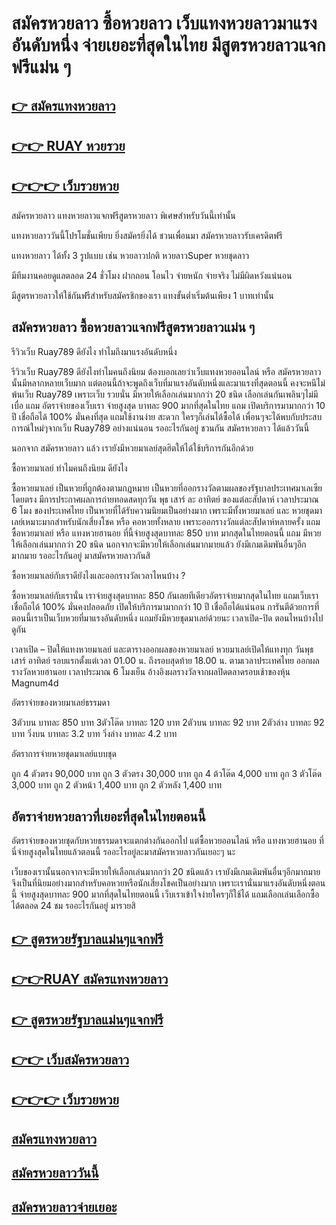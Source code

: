 # สมัครหวยลาว ซื้อหวยลาว เว็บแทงหวยลาวมาแรงอันดับหนึ่ง จ่ายเยอะที่สุดในไทย มีสูตรหวยลาวแจกฟรีแม่น ๆ
 
## [👉 สมัครแทงหวยลาว](https://www.xn--147-2ll3f3ai1h5d.com/register/@vip789_atomseo)

## [👉👉 RUAY หวยรวย](https://ruay789.net/)

## [👉👉👉 เว็บรวยหวย](https://ruay789.net/)
 
สมัครหวยลาว แทงหวยลาวแจกฟรีสูตรหวยลาว พิเศษสำหรับวันนี้เท่านั้น

แทงหวยลาววันนี้โปรโมชั่นเพียบ ยิ่งสมัครยิ่งได้ ชวนเพื่อนมา สมัครหวยลาวรับเครดิตฟรี

แทงหวยลาว ได้ทั้ง 3 รูปแบบ เช่น หวยลาวปกติ หวยลาวSuper หวยชุดลาว

มีทีมงานคอยดูแลตลอด 24 ชั่วโมง ฝากถอน โอนไว จ่ายหนัก จ่ายจริง ไม่มีผิดหวังแน่นอน

มีสูตรหวยลาวให้ใช้กันฟรีสำหรับสมัครชิกของเรา แทงขั้นต่ำเริ่มต้นเพียง 1 บาทเท่านั้น

## สมัครหวยลาว ซื้อหวยลาวแจกฟรีสูตรหวยลาวแม่น ๆ

รีวิวเว็บ Ruay789 ดียังไง ทำไมถึงมาแรงอันดับหนึ่ง

รีวิวเว็บ Ruay789 ดียังไงทำไมคนถึงนิยม ต้องบอกเลยว่าเว็บแทงหวยออนไลน์ หรือ สมัครหวยลาว นั้นมีหลากหลายเว็บมาก แต่ตอนนี้ถ้าจะพูดถึงเว็บที่มาแรงอันดับหนึ่งและมาแรงที่สุดตอนนี้ คงจะหนีไม่พ้นเว็บ Ruay789 เพราะเว็บ รวยนั่น มีหวยให้เลือกเล่นมากกว่า 20 ชนิด เลือกเล่นกันเพลินๆไม่มีเบื่อ แถม อัตราจ่ายของเว็บเรา จ่ายสูงสุด บาทละ 900 มากที่สุดในไทย แถม เปิดบริการมามากกว่า 10 ปี เชื่อถือได้ 100% มั่นคงที่สุด แถมใช้งานง่าย สะดวก ใครๆก็เล่นได้ซื้อได้ เพื่อนๆจะได้พบกับประสบการณ์ใหม่ๆจากเว็บ Ruay789 อย่างแน่นอน รออะไรกันอยู่ ชวนกัน สมัครหวยลาว ได้แล้ววันนี้

นอกจาก สมัครหวยลาว แล้ว เรายังมีหวยมาเลย์สุดฮิตให้ได้ใช้บริการกันอีกด้วย

ซื้อหวยมาเลย์ ทำไมคนถึงนิยม ดียังไง 

ซื้อหวยมาเลย์ เป็นหวยที่ถูกต้องตามกฎหมาย เป็นหวยที่ออกรางวัลตามผลของรัฐบาลประเทศมาเลเซียโดยตรง มีการประกาศผลการถ่ายทอดสดทุกวัน พุธ เสาร์ ละ อาทิตย์ ของแต่ละสัปดาห์ เวลาประมาณ 6 โมง ของประเทศไทย เป็นหวยที่ได้รับความนิยมเป็นอย่างมาก เพราะมีทั้งหวยมาเลย์ และ หวยชุดมาเลย์เหมาะมากสำหรับนักเสี่ยงโชค หรือ คอหวยทั้งหลาย เพราะออกรางวัลแต่ละสัปดาห์หลายครั้ง แถม ซื้อหวยมาเลย์ หรือ แทงหวยฮานอย ที่นี้จ่ายสูงสุดบาทละ 850 บาท มากสุดในไทยตอนนี้ แถม มีหวยให้เลือกเล่นมากกว่า 20 ชนิด นอกจากจะมีหวยให้เลือกเล่นมากมายแล้ว ยังมีเกมเดิมพันอื่นๆอีกมากมาย รออะไรกันอยู่ มาสมัครหวยลาวกันสิ

ซื้อหวยมาเลย์กับเราดียังไงและออกรางวัลเวลาไหนบ้าง ?

ซื้อหวยมาเลย์กับเรานั่น เราจ่ายสูงสุดบาทละ 850 กันเลยทีเดียวอัตราจ่ายมากสุดในไทย แถมเว็บเราเชื่อถือได้ 100% มั่นคงปลอดภัย เปิดให้บริการมามากกว่า 10 ปี เชื่อถือได้แน่นอน การันตีด้วยการที่ตอนนี้เราเป็นเว็บหวยที่มาแรงอันดับหนึ่ง แถมยังมีหวยชุดมาเลย์ด้วยนะ เวลาเปิด-ปิด ตอนไหนบ้างไปดูกัน 

เวลาเปิด – ปิดให้แทงหวยมาเลย์ และตารางออกผลของหวยมาเลย์
หวยมาเลย์เปิดให้แทงทุก วันพุธ เสาร์ อาทิตย์ รอบแรกตั้งแต่เวลา 01.00 น. ถึงรอบสุดท้าย 18.00 น. ตามเวลาประเทศไทย
ออกผลรางวัลหวยฮานอย เวลาประมาณ 6 โมงเย็น อ้างอิงผลรางวัลจากผลปิดตลาดรอบเช้าของหุ้น Magnum4d

อัตราจ่ายของหวยมาเลย์ธรรมดา

3ตัวบน     บาทละ     850  บาท
3ตัวโต๊ด   บาทละ     120   บาท
2ตัวบน     บาทละ      92    บาท
2ตัวล่าง    บาทละ      92    บาท
วิ่งบน        บาทละ      3.2   บาท
วิ่งล่าง       บาทละ      4.2   บาท

อัตราการจ่ายหวยชุดมาเลย์แบบชุด

ถูก 4 ตัวตรง            90,000   บาท
ถูก 3 ตัวตรง            30,000   บาท
ถูก 4 ต้วโต๊ด             4,000    บาท
ถูก 3 ตัวโต๊ด             3,000    บาท
ถูก 2 ตัวหน้า             1,400    บาท
ถูก 2 ตัวหลัง              1,400   บาท

## อัตราจ่ายหวยลาวที่เยอะที่สุดในไทยตอนนี้

อัตราจ่ายของหวยชุดกับหวยธรรมดาจะแตกต่างกันออกไป แต่ซื้อหวยออนไลน์ หรือ แทงหวยฮานอย ที่นี่จ่ายสูงสุดในไทยแล้วตอนนี้ รออะไรอยู่ละมาสมัครหวยลาวกันเยอะๆ นะ

เว็บของเรานั้นนอกจากจะมีหวยให้เลือกเล่นมากกว่า 20 ชนิดแล้ว เรายังมีเกมเดิมพันอื่นๆอีกมากมาย จึงเป็นที่นิยมอย่างมากสำหรับคอหวยหรือนักเสี่ยงโชคเป็นอย่างมาก เพราะเรานั่นมาแรงอันดับหนึ่งตอนนี้ จ่ายสูงสุดบาทละ 900 มากที่สุดในไทยตอนนี้ เว็บเราเข้าใจง่ายใครๆก็ใช้ได้ แถมเลือกเล่นเลือกซื้อได้ตลอด 24 ชม  รออะไรกันอยู่ มารวยสิ

## [👉 สูตรหวยรัฐบาลแม่นๆแจกฟรี ](https://ruay789.net/%e0%b9%80%e0%b8%a8%e0%b8%a3%e0%b8%a9%e0%b8%90%e0%b8%b5-%e0%b9%80%e0%b8%a7%e0%b9%87%e0%b8%9a%e0%b8%ab%e0%b8%a7%e0%b8%a2%e0%b8%ad%e0%b8%ad%e0%b8%99%e0%b9%84%e0%b8%a5%e0%b8%99%e0%b9%8c/)


## [👉👉RUAY สมัครแทงหวยลาว](https://www.xn--147-2ll3f3ai1h5d.com/register/@vip789_atomseo)

## [👉 สูตรหวยรัฐบาลแม่นๆแจกฟรี ](https://ruay789.net/%e0%b9%80%e0%b8%a8%e0%b8%a3%e0%b8%a9%e0%b8%90%e0%b8%b5-%e0%b9%80%e0%b8%a7%e0%b9%87%e0%b8%9a%e0%b8%ab%e0%b8%a7%e0%b8%a2%e0%b8%ad%e0%b8%ad%e0%b8%99%e0%b9%84%e0%b8%a5%e0%b8%99%e0%b9%8c/)

## [👉👉 เว็บสมัครหวยลาว](https://www.xn--147-2ll3f3ai1h5d.com/register/@vip789_atomseo)

## [👉👉👉 เว็บรวยหวย](https://ruay789.net/)

## [สมัครแทงหวยลาว](https://atom.io/themes/%E0%B8%AA%E0%B8%A1%E0%B8%B1%E0%B8%84%E0%B8%A3%E0%B8%AB%E0%B8%A7%E0%B8%A2%E0%B8%A5%E0%B8%B2%E0%B8%A7%20ruay%20%E0%B9%81%E0%B8%97%E0%B8%87%E0%B8%AB%E0%B8%A7%E0%B8%A2%E0%B8%A5%E0%B8%B2%E0%B8%A7%E0%B8%AD%E0%B8%AD%E0%B8%99%E0%B9%84%E0%B8%A5%E0%B8%99%E0%B9%8C%20%E0%B8%88%E0%B9%88%E0%B8%B2%E0%B8%A2%E0%B9%80%E0%B8%A2%E0%B8%AD%E0%B8%B0%E0%B8%97%E0%B8%B5%E0%B9%88%E0%B8%AA%E0%B8%B8%E0%B8%94%20%E0%B8%8B%E0%B8%B7%E0%B9%89%E0%B8%AD%E0%B8%AB%E0%B8%A7%E0%B8%A2%E0%B8%87%E0%B9%88%E0%B8%B2%E0%B8%A2%E0%B9%84%E0%B8%94%E0%B9%89%E0%B8%97%E0%B8%B5%E0%B9%88%E0%B8%99%E0%B8%B5%E0%B9%88)
## [สมัครหวยลาววันนี้](https://atom.io/themes/%E0%B8%AA%E0%B8%A1%E0%B8%B1%E0%B8%84%E0%B8%A3%E0%B8%AB%E0%B8%A7%E0%B8%A2%E0%B8%A5%E0%B8%B2%E0%B8%A7%20%E0%B9%84%E0%B8%A1%E0%B9%88%E0%B8%AD%E0%B8%B1%E0%B9%89%E0%B8%99%E0%B9%80%E0%B8%A5%E0%B8%82%20%E0%B8%88%E0%B9%88%E0%B8%B2%E0%B8%A2%E0%B8%AA%E0%B8%B9%E0%B8%87%E0%B8%97%E0%B8%B5%E0%B9%88%E0%B8%AA%E0%B8%B8%E0%B8%94%E0%B9%83%E0%B8%99%E0%B9%84%E0%B8%97%E0%B8%A2%E0%B8%95%E0%B8%AD%E0%B8%99%E0%B8%99%E0%B8%B5%E0%B9%89%20%E0%B9%81%E0%B8%97%E0%B8%87%E0%B8%AB%E0%B8%A7%E0%B8%A2%E0%B8%A5%E0%B8%B2%E0%B8%A7%E0%B8%A1%E0%B8%B2%E0%B9%81%E0%B8%A3%E0%B8%87%E0%B8%97%E0%B8%B5%E0%B9%88%E0%B8%AA%E0%B8%B8%E0%B8%94%E0%B9%83%E0%B8%99%E0%B9%84%E0%B8%97%E0%B8%A2)
## [สมัครหวยลาวจ่ายเยอะ](https://atom.io/themes/%E0%B8%AA%E0%B8%A1%E0%B8%B1%E0%B8%84%E0%B8%A3%E0%B8%AB%E0%B8%A7%E0%B8%A2%E0%B8%A5%E0%B8%B2%E0%B8%A7%20%E0%B9%80%E0%B8%A7%E0%B8%9A%E0%B9%81%E0%B8%97%E0%B8%87%E0%B8%AB%E0%B8%A7%E0%B8%A2%E0%B8%A5%E0%B8%B2%E0%B8%A7%E0%B8%88%E0%B9%88%E0%B8%B2%E0%B8%A2%E0%B9%80%E0%B8%A2%E0%B8%AD%E0%B8%B0%E0%B8%97%E0%B8%B5%E0%B9%88%E0%B8%AA%E0%B8%B8%E0%B8%94%E0%B9%83%E0%B8%99%E0%B9%84%E0%B8%97%E0%B8%A2%20%E0%B9%80%E0%B8%A7%E0%B8%9A%E0%B8%AB%E0%B8%A7%E0%B8%A2%E0%B8%AD%E0%B8%AD%E0%B8%99%E0%B9%84%E0%B8%A5%E0%B8%99%E0%B9%8C%E0%B8%97%E0%B8%B5%E0%B9%88%E0%B8%84%E0%B8%99%E0%B9%84%E0%B8%97%E0%B8%A2%E0%B8%99%E0%B8%B4%E0%B8%A2%E0%B8%A1%20%E0%B9%81%E0%B8%97%E0%B8%87%E0%B8%AB%E0%B8%A7%E0%B8%A2%E0%B8%A5%E0%B8%B2%E0%B8%A7)
